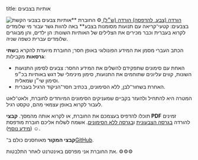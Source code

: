 title: אותיות בצבעים

<span class="kataloga-bildo">
	<img src="{filename}/senmova/katalogo/cvaim.png" alt="צבעים בצבעי הקשת" />  
	<a class="pure-button" href="{filename}/senmova/pdf/cvaim.kol.pdf">
		<i class="icon-down-circled ikono"></i>
		הורדה (צבע, להדפסה)
	</a>
	<a class="pure-button" href="{filename}/senmova/pdf/cvaim.bn.pdf">
		<i class="icon-down-circled ikono"></i>
		הורדה (ש״ל)
	</a>
	⚙
</span>
החוברת **אותיות בצבעים: קטעי־קריאה עם תנועות מסומנות בצבע** באה להוות גשר עבור מי שלומדים לקרוא בעברית וכבר מכירים את הצלילים של האותיות השונות: הן ילדים, והן מבוגרים שלומדים עברית כשפה שניה.

הכתב העברי מסמן את המידע הפונולוגי באופן חסר; החוברת מיועדת להקרא ב**שתי גרסאות** מקבילות:

* האחת עם סימונים שתפקידם להשלים את המידע החסר: צבעים לסימון התנועות השונות, קווים עליונים שתוחמים את התנועות, סימון מינימלי של דגש באותיות בכ״פ וסימון שי״ן שׂמאלית.
* האחרת בשחור־לבן, ללא הסימונים, בכתיב חסר־הניקוד הרגיל בעברית.

המטרה היא להתחיל ולהעזר בקביים שמעניקים הסימונים המיוחדים לחוברת, ולאט־לאט לעבור לקרוא באופן עצמאי מהם, טקסט רגיל.

תוכלו להדפיס בעצמכם את החוברת, או לקרוא אותה מהמסך. **קבצי PDF** זמינים להורדה [בגרסה הצבעונית]({filename}/senmova/pdf/cvaim.kol.pdf) ו[בגרסה ללא הסימונים]({filename}/senmova/pdf/cvaim.bn.pdf). אשמח לשלוח אליכם חוברת מודפסת ([מידע נוסף]({filename}/pagxoj/pri.md#presajxoj)) ☺.

**קבצי המקור** מאוחסנים כולם ב־[GitHub](https://github.com/rwmpelstilzchen/cvaim).

את החוברת אני מפרסם באינטרנט לאחר התלבטות. ⚙⚙⚙
